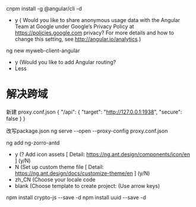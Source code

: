 cnpm install -g @angular/cli -d
- y ( Would you like to share anonymous usage data with the Angular Team at Google under Google’s Privacy Policy at https://policies.google.com privacy? For more details and how to change this setting, see http://angular.io/analytics.)

ng new myweb-client-angular
- y (Would you like to add Angular routing?
- Less

# 解决跨域
新建 proxy.conf.json
{
    "/api": {
        "target": "http://127.0.0.1:1938",
        "secure": false
    }
}

改写package.json
ng serve --open --proxy-config proxy.conf.json

ng add ng-zorro-antd
- y (? Add icon assets [ Detail: https://ng.ant.design/components/icon/en ] (y/N)
- N (Set up custom theme file [ Detail: https://ng.ant.design/docs/customize-theme/en ] (y/N)
- zh_CN (Choose your locale code
- blank (Choose template to create project: (Use arrow keys)

npm install crypto-js --save -d
npm install uuid --save -d
